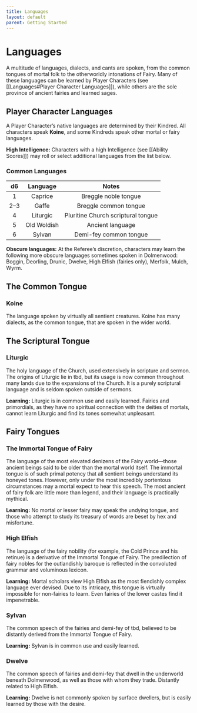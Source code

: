 ```yaml
---
title: Languages
layout: default
parent: Getting Started
---
```

# Languages

A multitude of languages, dialects, and cants are spoken, from the common tongues of mortal folk to the otherworldly intonations of Fairy. Many of these languages can be learned by Player Characters (see [[Languages#Player Character Languages]]), while others are the sole province of ancient fairies and learned sages.

## Player Character Languages

A Player Character’s native languages are determined by their Kindred. All characters speak **Koine**, and some Kindreds speak other mortal or fairy languages.

**High Intelligence:** Characters with a high Intelligence (see [[Ability Scores]]) may roll or select additional languages from the list below.

### Common Languages

| d6 | Language | Notes |
| :---: | :---: | :---: |
| 1 | Caprice | Breggle noble tongue |
| 2–3 | Gaffe | Breggle common tongue |
| 4 | Liturgic | Pluritine Church scriptural tongue |
| 5 | Old Woldish | Ancient language |
| 6 | Sylvan | Demi-fey common tongue |

**Obscure languages:** At the Referee’s discretion, characters may learn the following more obscure languages sometimes spoken in Dolmenwood: Boggin, Deorling, Drunic, Dwelve, High Elfish (fairies only), Merfolk, Mulch, Wyrm.

## The Common Tongue

### Koine

The language spoken by virtually all sentient creatures. Koine has many dialects, as the common tongue, that are spoken in the wider world.

## The Scriptural Tongue

### Liturgic

The holy language of the Church, used extensively in scripture and sermon. The origins of Liturgic lie in tbd, but its usage is now common throughout many lands due to the expansions of the Church. It is a purely scriptural language and is seldom spoken outside of sermons.

**Learning:** Liturgic is in common use and easily learned. Fairies and primordials, as they have no spiritual connection with the deities of mortals, cannot learn Liturgic and find its tones somewhat unpleasant.

## Fairy Tongues

### The Immortal Tongue of Fairy

The language of the most elevated denizens of the Fairy world—those ancient beings said to be older than the mortal world itself. The immortal tongue is of such primal potency that all sentient beings understand its honeyed tones. However, only under the most incredibly portentous circumstances may a mortal expect to hear this speech. The most ancient of fairy folk are little more than legend, and their language is practically mythical.

**Learning:** No mortal or lesser fairy may speak the undying tongue, and those who attempt to study its treasury of words are beset by hex and misfortune.

### High Elfish

The language of the fairy nobility (for example, the Cold Prince and his retinue) is a derivative of the Immortal Tongue of Fairy. The predilection of fairy nobles for the outlandishly baroque is reflected in the convoluted grammar and voluminous lexicon.

**Learning:** Mortal scholars view High Elfish as the most fiendishly complex language ever devised. Due to its intricacy, this tongue is virtually impossible for non-fairies to learn. Even fairies of the lower castes find it impenetrable.

### Sylvan

The common speech of the fairies and demi-fey of tbd, believed to be distantly derived from the Immortal Tongue of Fairy.

**Learning:** Sylvan is in common use and easily learned.

### Dwelve

The common speech of fairies and demi-fey that dwell in the underworld beneath Dolmenwood, as well as those with whom they trade. Distantly related to High Elfish.

**Learning:** Dwelve is not commonly spoken by surface dwellers, but is easily learned by those with the desire.